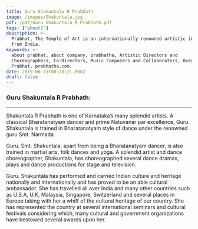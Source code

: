 ```yaml
---
title: Guru Shakuntala R Prabhath
image: /images/Shakuntala.jpg
pdf: /pdf/Guru_Shakuntala_R_Prabhath.pdf
tags: ["about1"]
description: >-
  Prabhat, The Temple of Art is an internationally renowned artistic institution
  from India.
keywords: >-
  about prabhat, about company, prabhatha, Artistic Directors and
  Choreographers, Co-Directors, Music Composers and Collaborators, Overview-
  Prabhat, prabhatha.com.
date: 2019-06-21T08:28:21.000Z
draft: false
---
```


### **Guru Shakuntala R Prabhath:**
---
Shakuntala R Prabhath is one of Karnataka’s many splendid artists. A classical Bharatanatyam dancer and prime Natuvanar par excellence, Guru. Shakuntala is trained in Bharatanatyam style of dance under the renowned guru Smt. Narmada. 

Guru. Smt. Shakuntala, apart from being a Bharatanatyam dancer, is also trained in martial arts, folk dances and yoga. A splendid artist and dance choreographer, Shakuntala, has choreographed several dance dramas, plays and dance productions for stage and television.

Guru. Shakuntala has performed and carried Indian culture and heritage nationally and internationally and has proved to be an able cultural ambassador. She has travelled all over India and many other countries such as U.S.A, U.K, Malaysia, Singapore, Switzerland and several places in Europe taking with her a whiff of the cultural heritage of our country. She has represented the country at several international seminars and cultural festivals considering which, many cultural and government organizations have bestowed several awards upon her.